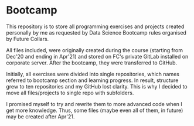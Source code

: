 # Bootcamp

This repository is to store all programming exercises and projects created personally by me as requested by Data Science Bootcamp rules organised by Future Collars.

All files included, were originally created during the course (starting from Dec'20 and ending in Apr'21) and stored on FC's private GitLab installed on corporate server.
After the bootcamp, they were transferred to GitHub.

Initially, all exercises were divided into single repositories, which names referred to bootcamp section and learning progress.
In result, structure grew to ten repositories and my GitHub lost clarity.
This is why I decided to move all files/projects to single repo with subfolders.

I promised myself to try and rewrite them to more advanced code when I get more knowledge. Thus, some files (maybe even all of them, in future) may be created after Apr'21.

